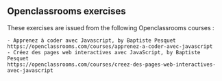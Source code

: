 ## Openclassrooms exercises

These exercises are issued from the following Openclassrooms courses :

	- Apprenez à coder avec Javascript, by Baptiste Pesquet
	https://openclassrooms.com/courses/apprenez-a-coder-avec-javascript
	- Créez des pages web interactives avec JavaScript, by Baptiste Pesquet
	https://openclassrooms.com/courses/creez-des-pages-web-interactives-avec-javascript

